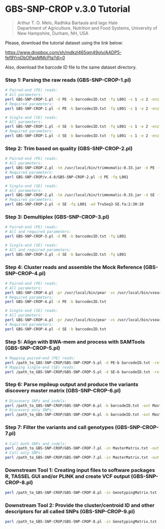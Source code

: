 # GBS-SNP-CROP v.3.0 Tutorial 
> Arthur T. O. Melo, Radhika Bartaula and Iago Hale   
> Department of Agriculture, Nutrition and Food Systems, University of New Hampshire, Durham, NH, USA

Please, download the tutorial dataset using the link below:

https://www.dropbox.com/sh/mdkzl465qm49olv/AADP5-fef9YrnDbOPapMMcPIa?dl=0

Also, download the barcode ID file to the same dataset directory.

### Step 1: Parsing the raw reads (GBS-SNP-CROP-1.pl)
```bash
# Paired-end (PE) reads:
# All parameters:
perl GBS-SNP-CROP-1.pl -d PE -b barcodesID.txt -fq L001 -s 1 -e 2 -enz1 TGCA -enz2 CGG -t 10
# Required parameters:
perl GBS-SNP-CROP-1.pl -d PE -b barcodesID.txt -fq L001 -s 1 -e 2 -enz1 TGCA -enz2 CGG

# Single-end (SE) reads:
# All parameters:
perl GBS-SNP-CROP-1.pl -d SE -b barcodesID.txt -fq L001 -s 1 -e 2 -enz1 TGCA -enz2 CGG -t 10
# Required parameters:
perl GBS-SNP-CROP-1.pl -d SE -b barcodesID.txt -fq L001 -s 1 -e 2 -enz1 TGCA -enz2 CGG
```

### Step 2: Trim based on quality (GBS-SNP-CROP-2.pl)
```bash
# Paired-end (PE) reads:
# All parameters:
perl GBS-SNP-CROP-2.pl -tm /usr/local/bin/trimmomatic-0.33.jar -d PE -fq L001 -t 10 -ph 33 -ad TruSeq3-PE.fa:2:30:10 -l 30 -sl 4:30 -tr 30 -m 32
# Required parameters:
perl GBS-SNP-CROP/v.4.0/GBS-SNP-CROP-2.pl -d PE -fq L001

# Single-end (SE) reads:
# All parameters:
perl GBS-SNP-CROP-2.pl -tm /usr/local/bin/trimmomatic-0.33.jar -d SE -fq L001 -t 10 -ph 33 -ad TruSeq3-SE.fa:2:30:10 -l 30 -sl 4:30 -tr 30 -m 32
# Required parameters:
perl GBS-SNP-CROP-2.pl -d SE -fq L001 -ad TruSeq3-SE.fa:2:30:10
```

### Step 3: Demultiplex (GBS-SNP-CROP-3.pl)
```bash
# Paired-end (PE) reads:
# All and required parameters:
perl GBS-SNP-CROP-3.pl -d PE -b barcodesID.txt -fq L001

# Single-end (SE) reads:
# All and required parameters:
perl GBS-SNP-CROP-3.pl -d SE -b barcodesID.txt -fq L001
```

### Step 4: Cluster reads and assemble the Mock Reference (GBS-SNP-CROP-4.pl)
```bash
# Paired-end (PE) reads:
# All parameters:
perl GBS-SNP-CROP-4.pl -pr /usr/local/bin/pear -vs /usr/local/bin/vsearch -d PE -b barcodesID.txt -t 10 -cl consout -rl 150 -pl 32 -p 0.01 -id 0.93 -min 32 -MR MR
# Required parameters:
perl GBS-SNP-CROP-4.pl -d PE -b barcodesID.txt

# Single-end (SE) reads:
# All parameters:
perl GBS-SNP-CROP-4.pl -pr /usr/local/bin/pear -vs /usr/local/bin/vsearch -d SE -b barcodesID.txt -t 10 -cl consout -rl 150 -pl 32 -p 0.01 -id 0.93 -min 32 -MR MR
# Required parameters:
perl GBS-SNP-CROP-4.pl -d SE -b barcodesID.txt
```

### Step 5: Align with BWA-mem and process with SAMTools (GBS-SNP-CROP-5.pl)
```bash
# Mapping paired-end (PE) reads:
perl /path_to_GBS-SNP-CROP/GBS-SNP-CROP-5.pl -d PE-b barcodeID.txt -ref MRef.MockRef_Genome.fa -Q 30 -q 0 -f 2 -F 2308 -t 10 -Opt 0 
# Mapping single-end (SE) reads:
perl /path_to_GBS-SNP-CROP/GBS-SNP-CROP-5.pl -d SE-b barcodeID.txt -ref MRef.MockRef_Genome.fa -Q 30 -q 0 -f 0 -F 2308 -t 10 -Opt 0 
```

### Step 6: Parse mpileup output and produce the variants discovery master matrix (GBS-SNP-CROP-6.pl)
```bash
# Discovery SNPs and indels:
perl /path_to_GBS-SNP-CROP/GBS-SNP-CROP-6.pl -b barcodeID.txt -out MasterMatrix.txt -indels -t 10
# Discovery only SNPs:
perl /path_to_GBS-SNP-CROP/GBS-SNP-CROP-6.pl -b barcodeID.txt -out Mastermatrix.txt -t 10
```

### Step 7: Filter the variants and call genotypes (GBS-SNP-CROP-7.pl)
```bash
# Call both SNPs and indels:
perl /path_to_GBS-SNP-CROP/GBS-SNP-CROP-7.pl -in MasterMatrix.txt -out GenotypingMatrix.txt -indels -mnHoDepth0 11 -mnHoDepth1 48 -mnHetDepth 3 -altStrength 0.9 -mnAlleleRatio 0.1 -mnCall 0.75 -mnAvgDepth 3 -mxAvgDepth 200
# Call only SNPs:
perl /path_to_GBS-SNP-CROP/GBS-SNP-CROP-7.pl -in MasterMatrix.txt -out GenotypingMatrix.txt -mnHoDepth0 11 -mnHoDepth1 48 -mnHetDepth 3 -altStrength 0.9 -mnAlleleRatio 0.1 -mnCall 0.75 -mnAvgDepth 3 -mxAvgDepth 200 
```

### Downstream Tool 1: Creating input files to software packages R, TASSEL GUI and/or PLINK and create VCF output (GBS-SNP-CROP-8.pl)
```bash
perl /path_to_GBS-SNP-CROP/GBS-SNP-CROP-8.pl -in GenotypingMatrix.txt -out output -b barcodeID.txt -formats R,Tassel,Plink,vcf 
```

### Downstream Tool 2: Provide the cluster/centroid ID and other descriptors for all called SNPs (GBS-SNP-CROP-9.pl)
```bash
perl /path_to_GBS-SNP-CROP/GBS-SNP-CROP-8.pl -in GenotypingMatrix.txt -out output -ref MRef.MockRef_Clusters.fasta 
```
